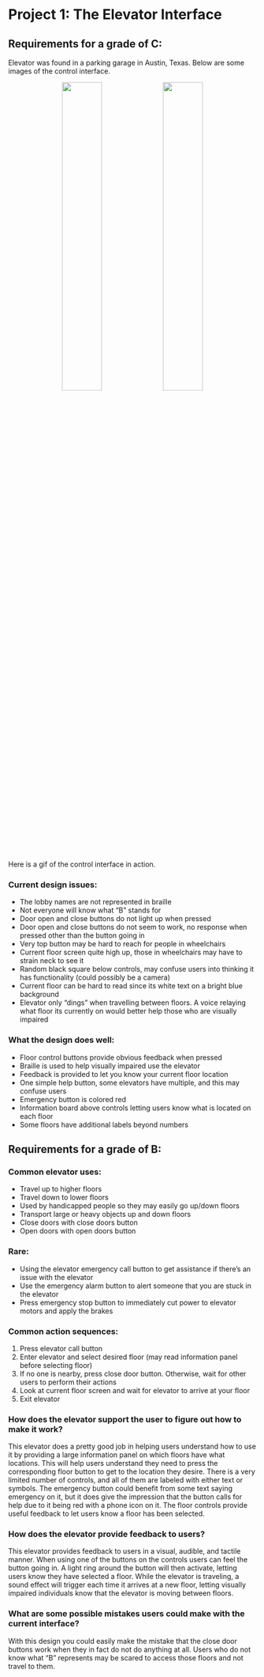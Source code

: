 # Project 1: The Elevator Interface

## Requirements for a grade of C:
Elevator was found in a parking garage in Austin, Texas. Below are some images of the control interface.
<p align="middle">
  <img src="https://user-images.githubusercontent.com/88754586/192710438-092a0d5e-fa06-4ca2-bd80-9a50857be504.jpeg" width="40%">
  <img src="https://user-images.githubusercontent.com/88754586/192710443-014226ec-3761-439a-8135-ec1ee2a77f63.jpeg" width="40%">
</p>

Here is a gif of the control interface in action.

### Current design issues:
  -	The lobby names are not represented in braille
  -	Not everyone will know what “B” stands for
  -	Door open and close buttons do not light up when pressed
  -	Door open and close buttons do not seem to work, no response when pressed other than the button going in
  -	Very top button may be hard to reach for people in wheelchairs
  -	Current floor screen quite high up, those in wheelchairs may have to strain neck to see it
  -	Random black square below controls, may confuse users into thinking it has functionality (could possibly be a camera)
  -	Current floor can be hard to read since its white text on a bright blue background
  -	Elevator only “dings” when travelling between floors. A voice relaying what floor its currently on would better help those who are visually impaired
  
### What the design does well:
  -	Floor control buttons provide obvious feedback when pressed
  -	Braille is used to help visually impaired use the elevator
  -	Feedback is provided to let you know your current floor location
  -	One simple help button, some elevators have multiple, and this may confuse users
  -	Emergency button is colored red
  -	Information board above controls letting users know what is located on each floor
  -	Some floors have additional labels beyond numbers

## Requirements for a grade of B:
### Common elevator uses:
  -	Travel up to higher floors
  -	Travel down to lower floors
  -	Used by handicapped people so they may easily go up/down floors
  -	Transport large or heavy objects up and down floors
  -	Close doors with close doors button
  -	Open doors with open doors button
  
### Rare:
  -	Using the elevator emergency call button to get assistance if there’s an issue with the elevator
  -	Use the emergency alarm button to alert someone that you are stuck in the elevator
  -	Press emergency stop button to immediately cut power to elevator motors and apply the brakes

### Common action sequences:
  1.	Press elevator call button
  2.	Enter elevator and select desired floor (may read information panel before selecting floor)
  3.	If no one is nearby, press close door button. Otherwise, wait for other users to perform their actions
  4.	Look at current floor screen and wait for elevator to arrive at your floor
  5.	Exit elevator

### How does the elevator support the user to figure out how to make it work? <br>

  This elevator does a pretty good job in helping users understand how to use it by providing a large information panel on which floors have what locations. This will help users understand they need to press the corresponding floor button to get to the location they desire. There is a very limited number of controls, and all of them are labeled with either text or symbols. The emergency button could benefit from some text saying emergency on it, but it does give the impression that the button calls for help due to it being red with a phone icon on it. The floor controls provide useful feedback to let users know a floor has been selected. 
  
### How does the elevator provide feedback to users? <br>

This elevator provides feedback to users in a visual, audible, and tactile manner. When using one of the buttons on the controls users can feel the button going in. A light ring around the button will then activate, letting users know they have selected a floor. While the elevator is traveling, a sound effect will trigger each time it arrives at a new floor, letting visually impaired individuals know that the elevator is moving between floors.

### What are some possible mistakes users could make with the current interface? <br>

With this design you could easily make the mistake that the close door buttons work when they in fact do not do anything at all. Users who do not know what “B” represents may be scared to access those floors and not travel to them. 



